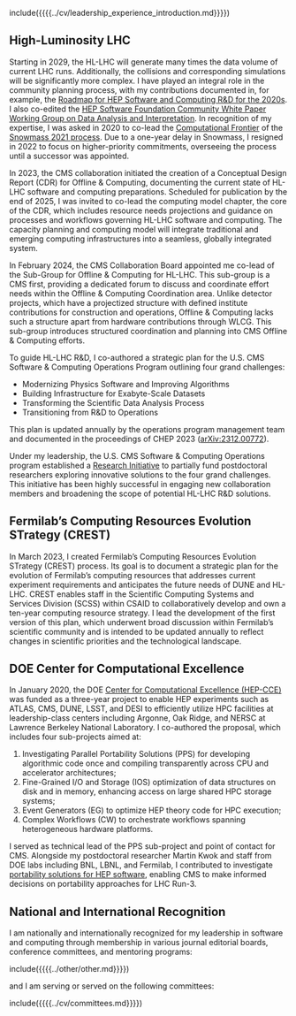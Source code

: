 include({{{{../cv/leadership_experience_introduction.md}}}})

## High-Luminosity LHC

Starting in 2029, the HL-LHC will generate many times the data volume of current LHC runs. Additionally, the collisions and corresponding simulations will be significantly more complex. I have played an integral role in the community planning process, with my contributions documented in, for example, the [Roadmap for HEP Software and Computing R\&D for the 2020s](http://arxiv.org/abs/1712.06982). I also co-edited the [HEP Software Foundation Community White Paper Working Group on Data Analysis and Interpretation](http://arxiv.org/abs/1804.03983). In recognition of my expertise, I was asked in 2020 to co-lead the [Computational Frontier](https://snowmass21.org/computational/start) of the [Snowmass 2021 process](https://snowmass21.org). Due to a one-year delay in Snowmass, I resigned in 2022 to focus on higher-priority commitments, overseeing the process until a successor was appointed.

In 2023, the CMS collaboration initiated the creation of a Conceptual Design Report (CDR) for Offline & Computing, documenting the current state of HL-LHC software and computing preparations. Scheduled for publication by the end of 2025, I was invited to co-lead the computing model chapter, the core of the CDR, which includes resource needs projections and guidance on processes and workflows governing HL-LHC software and computing. The capacity planning and computing model will integrate traditional and emerging computing infrastructures into a seamless, globally integrated system.

In February 2024, the CMS Collaboration Board appointed me co-lead of the Sub-Group for Offline & Computing for HL-LHC. This sub-group is a CMS first, providing a dedicated forum to discuss and coordinate effort needs within the Offline & Computing Coordination area. Unlike detector projects, which have a projectized structure with defined institute contributions for construction and operations, Offline & Computing lacks such a structure apart from hardware contributions through WLCG. This sub-group introduces structured coordination and planning into CMS Offline & Computing efforts.

To guide HL-LHC R\&D, I co-authored a strategic plan for the U.S. CMS Software & Computing Operations Program outlining four grand challenges:

* Modernizing Physics Software and Improving Algorithms
* Building Infrastructure for Exabyte-Scale Datasets
* Transforming the Scientific Data Analysis Process
* Transitioning from R\&D to Operations

This plan is updated annually by the operations program management team and documented in the proceedings of CHEP 2023 ([arXiv:2312.00772](https://arxiv.org/abs/2312.00772)).

Under my leadership, the U.S. CMS Software & Computing Operations program established a [Research Initiative](https://uscms-software-and-computing.github.io/postdocs) to partially fund postdoctoral researchers exploring innovative solutions to the four grand challenges. This initiative has been highly successful in engaging new collaboration members and broadening the scope of potential HL-LHC R\&D solutions.

## Fermilab’s Computing Resources Evolution STrategy (CREST)

In March 2023, I created Fermilab’s Computing Resources Evolution STrategy (CREST) process. Its goal is to document a strategic plan for the evolution of Fermilab’s computing resources that addresses current experiment requirements and anticipates the future needs of DUNE and HL-LHC. CREST enables staff in the Scientific Computing Systems and Services Division (SCSS) within CSAID to collaboratively develop and own a ten-year computing resource strategy. I lead the development of the first version of this plan, which underwent broad discussion within Fermilab’s scientific community and is intended to be updated annually to reflect changes in scientific priorities and the technological landscape.

## DOE Center for Computational Excellence

In January 2020, the DOE [Center for Computational Excellence (HEP-CCE)](https://www.anl.gov/hep-cce/activities) was funded as a three-year project to enable HEP experiments such as ATLAS, CMS, DUNE, LSST, and DESI to efficiently utilize HPC facilities at leadership-class centers including Argonne, Oak Ridge, and NERSC at Lawrence Berkeley National Laboratory. I co-authored the proposal, which includes four sub-projects aimed at:

1. Investigating Parallel Portability Solutions (PPS) for developing algorithmic code once and compiling transparently across CPU and accelerator architectures;
2. Fine-Grained I/O and Storage (IOS) optimization of data structures on disk and in memory, enhancing access on large shared HPC storage systems;
3. Event Generators (EG) to optimize HEP theory code for HPC execution;
4. Complex Workflows (CW) to orchestrate workflows spanning heterogeneous hardware platforms.

I served as technical lead of the PPS sub-project and point of contact for CMS. Alongside my postdoctoral researcher Martin Kwok and staff from DOE labs including BNL, LBNL, and Fermilab, I contributed to investigate [portability solutions for HEP software](https://www.anl.gov/hep-cce/portable-parallelization-strategies), enabling CMS to make informed decisions on portability approaches for LHC Run-3.

## National and International Recognition

I am nationally and internationally recognized for my leadership in software and computing through membership in various journal editorial boards, conference committees, and mentoring programs:

include({{{{../other/other.md}}}})

and I am serving or served on the following committees:

include({{{{../cv/committees.md}}}})